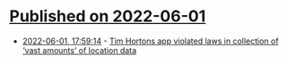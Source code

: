 # [Published on 2022-06-01](index.md)

* [2022-06-01, 17:59:14](https://news.ycombinator.com/item?id=31585612) - [Tim Hortons app violated laws in collection of ‘vast amounts’ of location data](https://www.priv.gc.ca/en/opc-news/news-and-announcements/2022/nr-c_220601/)
